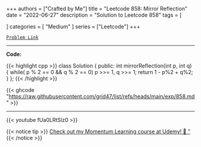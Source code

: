 
+++
authors = ["Crafted by Me"]
title = "Leetcode 858: Mirror Reflection"
date = "2022-06-27"
description = "Solution to Leetcode 858"
tags = [
    
]
categories = [
    "Medium"
]
series = ["Leetcode"]
+++



[`Problem Link`](https://leetcode.com/problems/mirror-reflection/description/)

---

**Code:**

{{< highlight cpp >}}
class Solution {
public:
    int mirrorReflection(int p, int q) {
        while( p % 2 == 0 && q % 2 == 0) p >>= 1, q >>= 1;
        return 1 - p%2 + q%2;
    }
};
{{< /highlight >}}

{{< ghcode "https://raw.githubusercontent.com/grid47/list/refs/heads/main/exp/858.md" >}}

---

{{< youtube fUa0LRtSlz0 >}}

{{< notice tip >}}
[Check out my Momentum Learning course at Udemy! 🚀 "](https://www.udemy.com/course/blind-75-the-data-structures-and-algorithms-essentials/)
{{< /notice >}}

